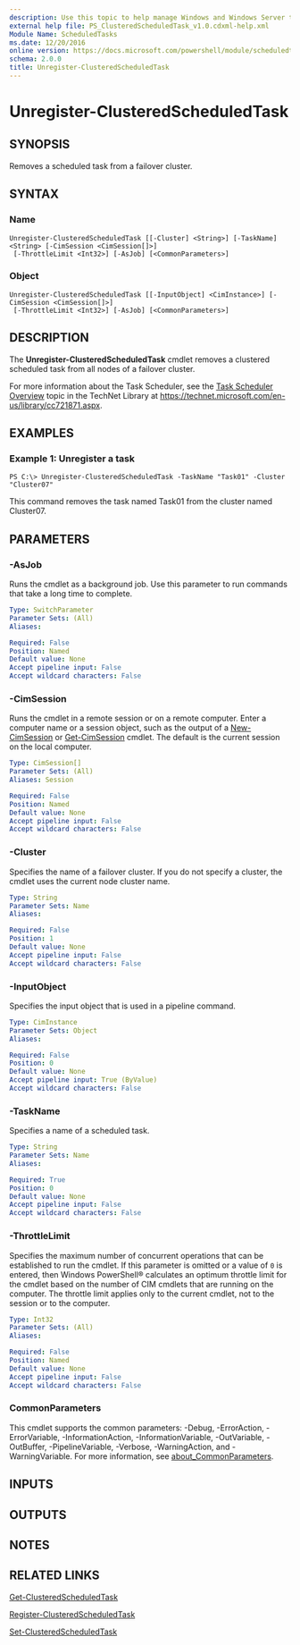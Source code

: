 ```yaml
---
description: Use this topic to help manage Windows and Windows Server technologies with Windows PowerShell.
external help file: PS_ClusteredScheduledTask_v1.0.cdxml-help.xml
Module Name: ScheduledTasks
ms.date: 12/20/2016
online version: https://docs.microsoft.com/powershell/module/scheduledtasks/unregister-clusteredscheduledtask?view=windowsserver2019-ps&wt.mc_id=ps-gethelp
schema: 2.0.0
title: Unregister-ClusteredScheduledTask
---
```


# Unregister-ClusteredScheduledTask

## SYNOPSIS
Removes a scheduled task from a failover cluster.

## SYNTAX

### Name
```
Unregister-ClusteredScheduledTask [[-Cluster] <String>] [-TaskName] <String> [-CimSession <CimSession[]>]
 [-ThrottleLimit <Int32>] [-AsJob] [<CommonParameters>]
```

### Object
```
Unregister-ClusteredScheduledTask [[-InputObject] <CimInstance>] [-CimSession <CimSession[]>]
 [-ThrottleLimit <Int32>] [-AsJob] [<CommonParameters>]
```

## DESCRIPTION
The **Unregister-ClusteredScheduledTask** cmdlet removes a clustered scheduled task from all nodes of a failover cluster.

For more information about the Task Scheduler, see the [Task Scheduler Overview](https://technet.microsoft.com/en-us/library/cc721871.aspx) topic in the TechNet Library at https://technet.microsoft.com/en-us/library/cc721871.aspx.

## EXAMPLES

### Example 1: Unregister a task
```
PS C:\> Unregister-ClusteredScheduledTask -TaskName "Task01" -Cluster "Cluster07"
```

This command removes the task named Task01 from the cluster named Cluster07.

## PARAMETERS

### -AsJob
Runs the cmdlet as a background job. Use this parameter to run commands that take a long time to complete.

```yaml
Type: SwitchParameter
Parameter Sets: (All)
Aliases: 

Required: False
Position: Named
Default value: None
Accept pipeline input: False
Accept wildcard characters: False
```

### -CimSession
Runs the cmdlet in a remote session or on a remote computer.
Enter a computer name or a session object, such as the output of a [New-CimSession](https://go.microsoft.com/fwlink/p/?LinkId=227967) or [Get-CimSession](https://go.microsoft.com/fwlink/p/?LinkId=227966) cmdlet.
The default is the current session on the local computer.

```yaml
Type: CimSession[]
Parameter Sets: (All)
Aliases: Session

Required: False
Position: Named
Default value: None
Accept pipeline input: False
Accept wildcard characters: False
```

### -Cluster
Specifies the name of a failover cluster.
If you do not specify a cluster, the cmdlet uses the current node cluster name.

```yaml
Type: String
Parameter Sets: Name
Aliases: 

Required: False
Position: 1
Default value: None
Accept pipeline input: False
Accept wildcard characters: False
```

### -InputObject
Specifies the input object that is used in a pipeline command.

```yaml
Type: CimInstance
Parameter Sets: Object
Aliases: 

Required: False
Position: 0
Default value: None
Accept pipeline input: True (ByValue)
Accept wildcard characters: False
```

### -TaskName
Specifies a name of a scheduled task.

```yaml
Type: String
Parameter Sets: Name
Aliases: 

Required: True
Position: 0
Default value: None
Accept pipeline input: False
Accept wildcard characters: False
```

### -ThrottleLimit
Specifies the maximum number of concurrent operations that can be established to run the cmdlet.
If this parameter is omitted or a value of `0` is entered, then Windows PowerShell® calculates an optimum throttle limit for the cmdlet based on the number of CIM cmdlets that are running on the computer.
The throttle limit applies only to the current cmdlet, not to the session or to the computer.

```yaml
Type: Int32
Parameter Sets: (All)
Aliases: 

Required: False
Position: Named
Default value: None
Accept pipeline input: False
Accept wildcard characters: False
```

### CommonParameters
This cmdlet supports the common parameters: -Debug, -ErrorAction, -ErrorVariable, -InformationAction, -InformationVariable, -OutVariable, -OutBuffer, -PipelineVariable, -Verbose, -WarningAction, and -WarningVariable. For more information, see [about_CommonParameters](https://go.microsoft.com/fwlink/?LinkID=113216).

## INPUTS

## OUTPUTS

## NOTES

## RELATED LINKS

[Get-ClusteredScheduledTask](./Get-ClusteredScheduledTask.md)

[Register-ClusteredScheduledTask](./Register-ClusteredScheduledTask.md)

[Set-ClusteredScheduledTask](./Set-ClusteredScheduledTask.md)

